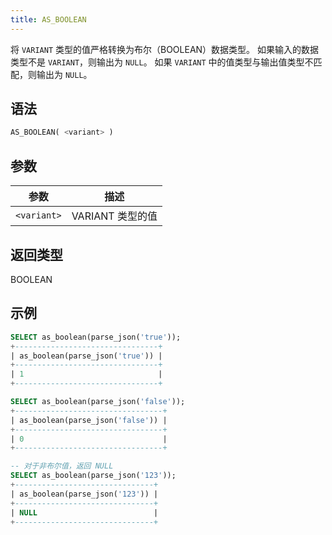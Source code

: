 ```yaml
---
title: AS_BOOLEAN
---
```


将 `VARIANT` 类型的值严格转换为布尔（BOOLEAN）数据类型。
如果输入的数据类型不是 `VARIANT`，则输出为 `NULL`。
如果 `VARIANT` 中的值类型与输出值类型不匹配，则输出为 `NULL`。

## 语法

```sql
AS_BOOLEAN( <variant> )
```

## 参数

| 参数 | 描述 |
|-------------|-------------------|
| `<variant>` | VARIANT 类型的值 |

## 返回类型

BOOLEAN

## 示例

```sql
SELECT as_boolean(parse_json('true'));
+--------------------------------+
| as_boolean(parse_json('true')) |
+--------------------------------+
| 1                              |
+--------------------------------+

SELECT as_boolean(parse_json('false'));
+---------------------------------+
| as_boolean(parse_json('false')) |
+---------------------------------+
| 0                               |
+---------------------------------+

-- 对于非布尔值，返回 NULL
SELECT as_boolean(parse_json('123'));
+-------------------------------+
| as_boolean(parse_json('123')) |
+-------------------------------+
| NULL                          |
+-------------------------------+
```